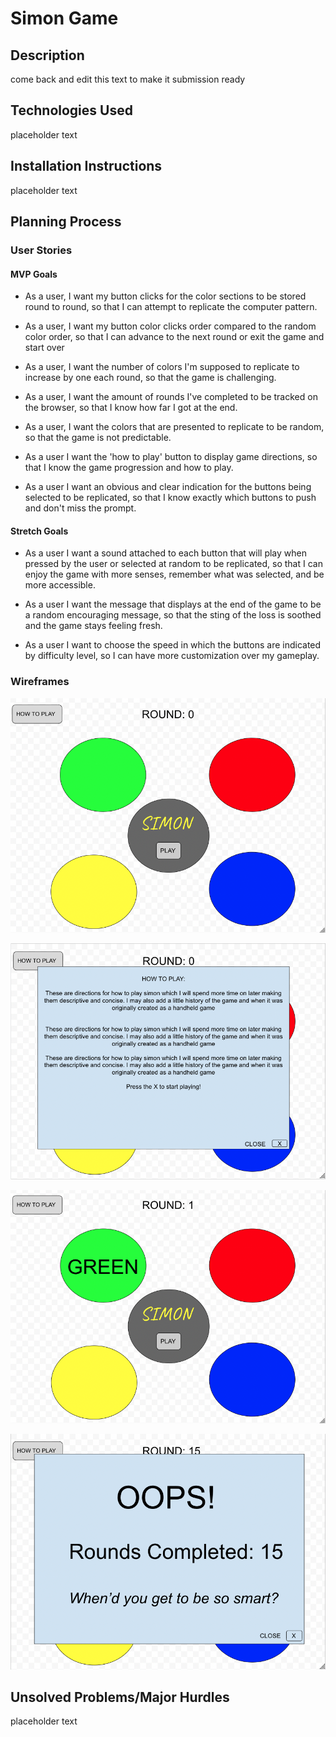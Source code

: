 # Simon Game

## Description

<!-- A browser-based game Simon game coded in JavaScript, HTML, and CSS. Simon is a memory based game in which 4 colors are indicated in a random order, then the player must remember the sequence, then press the same colored buttons in the same order as presented to advance to the next round. --> come back and edit this text to make it submission ready
<!-- embedded screenshot of the built out app  -->

## Technologies Used

placeholder text

## Installation Instructions

placeholder text

## Planning Process

### User Stories

#### MVP Goals

- As a user, I want my button clicks for the color sections to be stored round to round, so that I can attempt to replicate the computer pattern.

- As a user, I want my button color clicks order compared to the random color order, so that I can advance to the next round or exit the game and start over

- As a user, I want the number of colors I'm supposed to replicate to increase by one each round, so that the game is challenging.

- As a user, I want the amount of rounds I've completed to be tracked on the browser, so that I know how far I got at the end.

- As a user, I want the colors that are presented to replicate to be random, so that the game is not predictable.

- As a user I want the 'how to play' button to display game directions, so that I know the game progression and how to play.

- As a user I want an obvious and clear indication for the buttons being selected to be replicated, so that I know exactly which buttons to push and don't miss the prompt.

#### Stretch Goals

- As a user I want a sound attached to each button that will play when pressed by the user or selected at random to be replicated, so that I can enjoy the game with more senses, remember what was selected, and be more accessible.

- As a user I want the message that displays at the end of the game to be a random encouraging message, so that the sting of the loss is soothed and the game stays feeling fresh.

- As a user I want to choose the speed in which the buttons are indicated by difficulty level, so I can have more customization over my gameplay.

### Wireframes

![Simon Initial Screen](./assets/simon-wireframe-initial.png)

![Simon How To Play Modal](./assets/simon-wireframe-how-to-play.png)

![Simon Color Indicated](./assets/simon-wireframe-color-indicated.png)

![Simon Lose State](./assets/simon-wireframe-lose-state.png)

## Unsolved Problems/Major Hurdles

placeholder text
